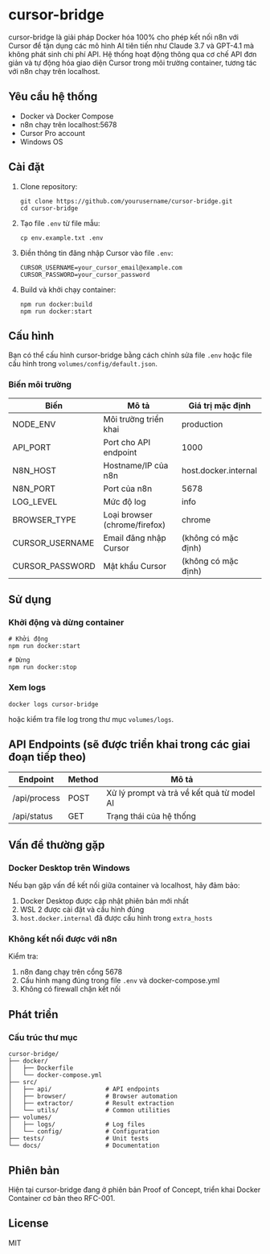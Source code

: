 # cursor-bridge

cursor-bridge là giải pháp Docker hóa 100% cho phép kết nối n8n với Cursor để tận dụng các mô hình AI tiên tiến như Claude 3.7 và GPT-4.1 mà không phát sinh chi phí API. Hệ thống hoạt động thông qua cơ chế API đơn giản và tự động hóa giao diện Cursor trong môi trường container, tương tác với n8n chạy trên localhost.

## Yêu cầu hệ thống

- Docker và Docker Compose
- n8n chạy trên localhost:5678
- Cursor Pro account
- Windows OS

## Cài đặt

1. Clone repository:
   ```
   git clone https://github.com/yourusername/cursor-bridge.git
   cd cursor-bridge
   ```

2. Tạo file `.env` từ file mẫu:
   ```
   cp env.example.txt .env
   ```

3. Điền thông tin đăng nhập Cursor vào file `.env`:
   ```
   CURSOR_USERNAME=your_cursor_email@example.com
   CURSOR_PASSWORD=your_cursor_password
   ```

4. Build và khởi chạy container:
   ```
   npm run docker:build
   npm run docker:start
   ```

## Cấu hình

Bạn có thể cấu hình cursor-bridge bằng cách chỉnh sửa file `.env` hoặc file cấu hình trong `volumes/config/default.json`.

### Biến môi trường

| Biến | Mô tả | Giá trị mặc định |
|------|-------|------------------|
| NODE_ENV | Môi trường triển khai | production |
| API_PORT | Port cho API endpoint | 1000 |
| N8N_HOST | Hostname/IP của n8n | host.docker.internal |
| N8N_PORT | Port của n8n | 5678 |
| LOG_LEVEL | Mức độ log | info |
| BROWSER_TYPE | Loại browser (chrome/firefox) | chrome |
| CURSOR_USERNAME | Email đăng nhập Cursor | (không có mặc định) |
| CURSOR_PASSWORD | Mật khẩu Cursor | (không có mặc định) |

## Sử dụng

### Khởi động và dừng container

```
# Khởi động
npm run docker:start

# Dừng
npm run docker:stop
```

### Xem logs

```
docker logs cursor-bridge
```

hoặc kiểm tra file log trong thư mục `volumes/logs`.

## API Endpoints (sẽ được triển khai trong các giai đoạn tiếp theo)

| Endpoint | Method | Mô tả |
|----------|--------|-------|
| /api/process | POST | Xử lý prompt và trả về kết quả từ model AI |
| /api/status | GET | Trạng thái của hệ thống |

## Vấn đề thường gặp

### Docker Desktop trên Windows

Nếu bạn gặp vấn đề kết nối giữa container và localhost, hãy đảm bảo:

1. Docker Desktop được cập nhật phiên bản mới nhất
2. WSL 2 được cài đặt và cấu hình đúng
3. `host.docker.internal` đã được cấu hình trong `extra_hosts`

### Không kết nối được với n8n

Kiểm tra:

1. n8n đang chạy trên cổng 5678
2. Cấu hình mạng đúng trong file `.env` và docker-compose.yml
3. Không có firewall chặn kết nối

## Phát triển

### Cấu trúc thư mục

```
cursor-bridge/
├── docker/
│   ├── Dockerfile
│   └── docker-compose.yml
├── src/
│   ├── api/               # API endpoints
│   ├── browser/           # Browser automation
│   ├── extractor/         # Result extraction
│   └── utils/             # Common utilities
├── volumes/
│   ├── logs/              # Log files
│   └── config/            # Configuration
├── tests/                 # Unit tests
└── docs/                  # Documentation
```

## Phiên bản

Hiện tại cursor-bridge đang ở phiên bản Proof of Concept, triển khai Docker Container cơ bản theo RFC-001.

## License

MIT 